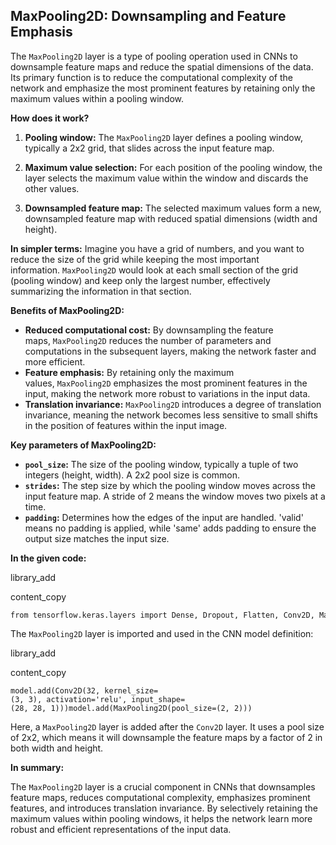 ## MaxPooling2D: Downsampling and Feature Emphasis

The `MaxPooling2D` layer is a type of pooling operation used in CNNs to downsample feature maps and reduce the spatial dimensions of the data. Its primary function is to reduce the computational complexity of the network and emphasize the most prominent features by retaining only the maximum values within a pooling window.

**How does it work?**

1. **Pooling window:** The `MaxPooling2D` layer defines a pooling window, typically a 2x2 grid, that slides across the input feature map.
    
2. **Maximum value selection:** For each position of the pooling window, the layer selects the maximum value within the window and discards the other values.
    
3. **Downsampled feature map:** The selected maximum values form a new, downsampled feature map with reduced spatial dimensions (width and height).
    

**In simpler terms:** Imagine you have a grid of numbers, and you want to reduce the size of the grid while keeping the most important information. `MaxPooling2D` would look at each small section of the grid (pooling window) and keep only the largest number, effectively summarizing the information in that section.

**Benefits of MaxPooling2D:**

- **Reduced computational cost:** By downsampling the feature maps, `MaxPooling2D` reduces the number of parameters and computations in the subsequent layers, making the network faster and more efficient.
- **Feature emphasis:** By retaining only the maximum values, `MaxPooling2D` emphasizes the most prominent features in the input, making the network more robust to variations in the input data.
- **Translation invariance:** `MaxPooling2D` introduces a degree of translation invariance, meaning the network becomes less sensitive to small shifts in the position of features within the input image.

**Key parameters of MaxPooling2D:**

- **`pool_size`:** The size of the pooling window, typically a tuple of two integers (height, width). A 2x2 pool size is common.
- **`strides`:** The step size by which the pooling window moves across the input feature map. A stride of 2 means the window moves two pixels at a time.
- **`padding`:** Determines how the edges of the input are handled. 'valid' means no padding is applied, while 'same' adds padding to ensure the output size matches the input size.

**In the given code:**

library_add

content_copy

```
from tensorflow.keras.layers import Dense, Dropout, Flatten, Conv2D, MaxPooling2D
```


The `MaxPooling2D` layer is imported and used in the CNN model definition:

library_add

content_copy

```
model.add(Conv2D(32, kernel_size=(3, 3), activation='relu', input_shape=(28, 28, 1)))model.add(MaxPooling2D(pool_size=(2, 2)))
```



Here, a `MaxPooling2D` layer is added after the `Conv2D` layer. It uses a pool size of 2x2, which means it will downsample the feature maps by a factor of 2 in both width and height.

**In summary:**

The `MaxPooling2D` layer is a crucial component in CNNs that downsamples feature maps, reduces computational complexity, emphasizes prominent features, and introduces translation invariance. By selectively retaining the maximum values within pooling windows, it helps the network learn more robust and efficient representations of the input data.